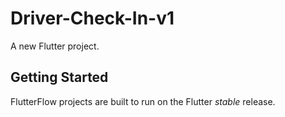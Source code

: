 # Driver-Check-In-v1

A new Flutter project.

## Getting Started

FlutterFlow projects are built to run on the Flutter _stable_ release.
